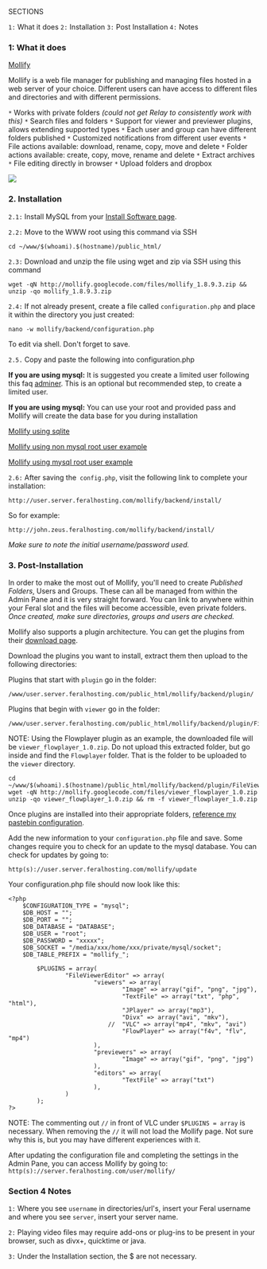 SECTIONS

`1:` What it does
`2:` Installation
`3:` Post Installation
`4:` Notes

### 1: What it does ###

[Mollify](http://www.mollify.org/index.php)

Mollify is a web file manager for publishing and managing files hosted in a web server of your choice. Different users can have access to different files and directories and with different permissions.

`*` Works with private folders *(could not get Relay to consistently work with this)*
`*` Search files and folders
`*` Support for viewer and previewer plugins, allows extending supported types 
`*` Each user and group can have different folders published
`*` Customized notifications from different user events
`*` File actions available: download, rename, copy, move and delete
`*` Folder actions available: create, copy, move, rename and delete
`*` Extract archives
`*` File editing directly in browser
`*` Upload folders and dropbox

![](https://raw.github.com/feralhosting/feralfilehosting/master/Feral%20Wiki/Software/Mollify%20-%20yet%20another%20web-based%20file%20manager/example.png)

### 2. Installation ###

`2.1:` Install MySQL from your [Install Software page](https://www.feralhosting.com/manager/slot/install?).

`2.2:` Move to the WWW root using this command via SSH

	cd ~/www/$(whoami).$(hostname)/public_html/

`2.3:` Download and unzip the file using wget and zip via SSH using this command 

	wget -qN http://mollify.googlecode.com/files/mollify_1.8.9.3.zip && unzip -qo mollify_1.8.9.3.zip

`2.4:` If not already present, create a file called `configuration.php` and place it within the directory you just created: 

	nano -w mollify/backend/configuration.php

To edit via shell. Don't forget to save.

`2.5.` Copy and paste the following into configuration.php

**If you are using mysql:** It is suggested you create a limited user following this faq [adminer](https://www.feralhosting.com/faq/view?question=116). This is an optional but recommended step, to create a limited user.

**If you are using mysql:** You can use your root and provided pass and Mollify will create the data base for you during installation

[Mollify using sqlite](http://pastebin.com/mEJMyk2E)

[Mollify using non mysql root user example](http://pastebin.com/5K2GCiw9)

[Mollify using mysql root user example](http://pastebin.com/3Vcw8Tc3)

`2.6:` After saving the` config.php`, visit the following link to complete your installation:

	http://user.server.feralhosting.com/mollify/backend/install/

So for example:

	http://john.zeus.feralhosting.com/mollify/backend/install/

*Make sure to note the initial username/password used.*

### 3. Post-Installation ###

In order to make the most out of Mollify, you'll need to create *Published Folders*, Users and Groups.  These can all be managed from within the Admin Pane and it is very straight forward.  You can link to anywhere within your Feral slot and the files will become accessible, even private folders. *Once created, make sure directories, groups and users are checked.*

Mollify also supports a plugin architecture.  You can get the plugins from their [download page](http://code.google.com/p/mollify/downloads/list).  

Download the plugins you want to install, extract them then upload to the following directories:

Plugins that start with `plugin` go in the  folder:

	/www/user.server.feralhosting.com/public_html/mollify/backend/plugin/

Plugins that begin with `viewer` go in the folder:

	/www/user.server.feralhosting.com/public_html/mollify/backend/plugin/FileViewerEditor/viewers/

NOTE: Using the Flowplayer plugin as an example, the downloaded file will be `viewer_flowplayer_1.0.zip`. Do not upload this extracted folder, but go inside and find the `Flowplayer` folder. That is the folder to be uploaded to the `viewer` directory.

    cd ~/www/$(whoami).$(hostname)/public_html/mollify/backend/plugin/FileViewerEditor/viewers/
    wget -qN http://mollify.googlecode.com/files/viewer_flowplayer_1.0.zip
    unzip -qo viewer_flowplayer_1.0.zip && rm -f viewer_flowplayer_1.0.zip

Once plugins are installed into their appropriate folders, [reference my pastebin configuration](http://pastebin.com/twzZae9t). 

Add the new information to your `configuration.php` file and save. Some changes require you to check for an update to the mysql database.  You can check for updates by going to:

	http(s)://user.server.feralhosting.com/mollify/update

Your configuration.php file should now look like this:

    <?php
        $CONFIGURATION_TYPE = "mysql";
        $DB_HOST = "";
        $DB_PORT = "";
        $DB_DATABASE = "DATABASE";
        $DB_USER = "root";
        $DB_PASSWORD = "xxxxx";
        $DB_SOCKET = "/media/xxx/home/xxx/private/mysql/socket";
        $DB_TABLE_PREFIX = "mollify_";
     
            $PLUGINS = array(
                    "FileViewerEditor" => array(
                            "viewers" => array(
                                    "Image" => array("gif", "png", "jpg"),
                                    "TextFile" => array("txt", "php", "html"),
                                    "JPlayer" => array("mp3"),
                                    "Divx" => array("avi", "mkv"),
                                //  "VLC" => array("mp4", "mkv", "avi")
                                    "FlowPlayer" => array("f4v", "flv", "mp4")
                            ),
                            "previewers" => array(
                                    "Image" => array("gif", "png", "jpg")
                            ),
                            "editors" => array(
                                    "TextFile" => array("txt")
                            ),
                    )
            );
    ?>

NOTE: The commenting out `//` in front of VLC under `$PLUGINS = array` is necessary.  When removing the `//` it will not load the Mollify page. Not sure why this is, but you may have different experiences with it.

After updating the configuration file and completing the settings in the Admin Pane, you can access Mollify by going to: `http(s)://server.feralhosting.com/user/mollify/`

### Section 4 Notes ###

`1:` Where you see `username` in directories/url's, insert your Feral username and where you see `server`, insert your server name.

`2:` Playing video files may require add-ons or plug-ins to be present in your browser, such as divx+, quicktime or java.

`3:` Under the Installation section, the $ are not necessary.



